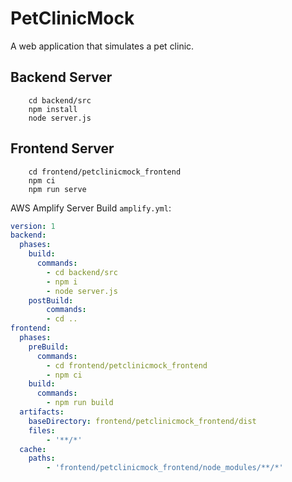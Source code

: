 # PetClinicMock
A web application that simulates a pet clinic. 

## Backend Server
```shell
    cd backend/src
    npm install
    node server.js
```

## Frontend Server
```shell
    cd frontend/petclinicmock_frontend
    npm ci
    npm run serve
```
AWS Amplify Server Build `amplify.yml`:
```yml
version: 1
backend:
  phases:
    build:
      commands:
        - cd backend/src
        - npm i
        - node server.js
    postBuild:
        commands:
        - cd ..
frontend:
  phases:
    preBuild:
      commands:
        - cd frontend/petclinicmock_frontend
        - npm ci
    build:
      commands:
        - npm run build
  artifacts:
    baseDirectory: frontend/petclinicmock_frontend/dist
    files:
        - '**/*'
  cache:
    paths:
        - 'frontend/petclinicmock_frontend/node_modules/**/*'
```